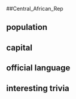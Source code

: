 ##Central_African_Rep
## population


## capital

 
## official language


## interesting trivia



